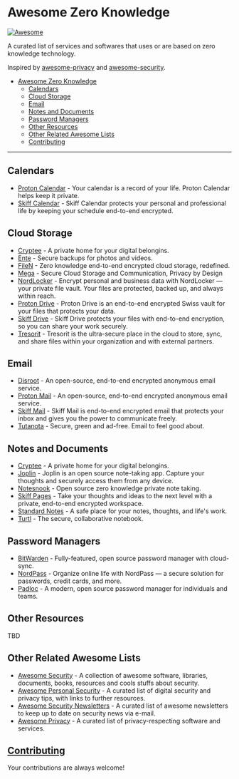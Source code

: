 # Awesome Zero Knowledge

[![Awesome](https://cdn.rawgit.com/sindresorhus/awesome/d7305f38d29fed78fa85652e3a63e154dd8e8829/media/badge.svg)](https://github.com/sindresorhus/awesome)

A curated list of services and softwares that uses or are based on zero knowledge technology.

Inspired by [awesome-privacy](https://github.com/Lissy93/awesome-privacy) and [awesome-security](https://github.com/sbilly/awesome-security).

- [Awesome Zero Knowledge](#awesome-zero-knowledge)
  - [Calendars](#calendars)
  - [Cloud Storage](#cloud-storage)
  - [Email](#email)
  - [Notes and Documents](#notes-and-documents)
  - [Password Managers](#password-managers)
  - [Other Resources](#other-resources)
  - [Other Related Awesome Lists](#Other-Related-Awesome-Lists)
  - [Contributing](#contributing)

------

## Calendars

- [Proton Calendar](https://proton.me/calendar) - Your calendar is a record of your life. Proton Calendar helps keep it private.
- [Skiff Calendar](https://skiff.com/calendar) - Skiff Calendar protects your personal and professional life by keeping your schedule end-to-end encrypted.

## Cloud Storage

- [Cryptee](https://crypt.ee) - A private home for your digital belongins.
- [Ente](https://ente.io) - Secure backups for photos and videos.
- [FileN](https://filen.io/) - Zero knowledge end-to-end encrypted cloud storage, redefined.
- [Mega](https://mega.nz) - Secure Cloud Storage and Communication, Privacy by Design
- [NordLocker](https://nordlocker.com) - Encrypt personal and business data with NordLocker — your private file vault. Your files are protected, backed up, and always within reach. 
- [Proton Drive](https://proton.me/drive) - Proton Drive is an end-to-end encrypted Swiss vault for your files that protects your data.
- [Skiff Drive](https://skiff.com/drive) - Skiff Drive protects your files with end-to-end encryption, so you can share your work securely.
- [Tresorit](https://tresorit.com) - Tresorit is the ultra-secure place in the cloud to store, sync, and share files within your organization and with external partners.

## Email

- [Disroot](https://disroot.org) - An open-source, end-to-end encrypted anonymous email service.
- [Proton Mail](https://proton.me/mail) - An open-source, end-to-end encrypted anonymous email service.
- [Skiff Mail](https://skiff.com/mail) - Skiff Mail is end-to-end encrypted email that protects your inbox and gives you the power to communicate freely.
- [Tutanota](https://tutanota.com) - Secure, green and ad-free. Email to feel good about.

## Notes and Documents

- [Cryptee](https://crypt.ee) - A private home for your digital belongins.
- [Joplin](https://joplinapp.org/) - Joplin is an open source note-taking app. Capture your thoughts and securely access them from any device.
- [Notesnook](https://notesnook.com) - Open source zero knowledge private note taking.
- [Skiff Pages](https://skiff.com/pages) - Take your thoughts and ideas to the next level with a private, end-to-end encrypted workspace.
- [Standard Notes](https://standardnotes.com) - A safe place for your notes, thoughts, and life's work.
- [Turtl](https://turtlapp.com) - The secure, collaborative notebook.

## Password Managers

- [BitWarden](https://bitwarden.com) - Fully-featured, open source password manager with cloud-sync.
- [NordPass](https://nordpass.com/) - Organize online life with NordPass — a secure solution for passwords, credit cards, and more.
- [Padloc](https://padloc.app/) - A modern, open source password manager for individuals and teams.

## Other Resources

TBD

## Other Related Awesome Lists

- [Awesome Security](https://github.com/sbilly/awesome-security) - A collection of awesome software, libraries, documents, books, resources and cools stuffs about security. 
- [Awesome Personal Security](https://github.com/Lissy93/personal-security-checklist) - A curated list of digital security and privacy tips, with links to further resources.
- [Awesome Security Newsletters](https://github.com/TalEliyahu/awesome-security-newsletters) - A curated list of awesome newsletters to keep up to date on security news via e-mail.
- [Awesome Privacy](https://github.com/lissy93/awesome-privacy) - A curated list of privacy-respecting software and services.

## [Contributing](https://github.com/PnPH/awesome-zero-knowledge/blob/main/contributing.md)

Your contributions are always welcome!
